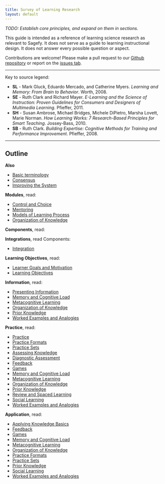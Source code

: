 ```yaml
---
title: Survey of Learning Research
layout: default
---
```


_TODO: Establish core principles, and expand on them in sections._

This guide is intended as a reference of learning science research as relevant to Sagefy. It does not serve as a guide to learning instructional design. It does not answer every possible question or aspect.

Contributions are welcome! Please make a pull request to our [Github repository](http://github.com/heiskr/sagefy) or report on the [issues tab](https://github.com/heiskr/sagefy/issues).

* * *

Key to source legend:

- **SL** - Mark Gluck, Eduardo Mercado, and Catherine Myers. _Learning and Memory: From Brain to Behavior_. Worth, 2008.
- **SE** - Ruth Clark and Richard Mayer. _E-Learning and the Science of Instruction: Proven Guidelines for Consumers and Designers of Multimedia Learning_. Pfieffer, 2011.
- **SH** - Susan Ambrose, Michael Bridges, Michele DiPietro, Marsha Lovett, Marie Norman. _How Learning Works: 7 Research-Based Principles for Smart Teaching_. Jossey-Bass, 2010.
- **SB** - Ruth Clark. _Building Expertise: Cognitive Methods for Training and Performance Improvement_. Pfieffer, 2008.

* * *

Outline
-------

**Also**

- [Basic terminology](/survey_learning_research/basic_terminology)
- [Consensus](/survey_learning_research/consensus)
- [Improving the System](/survey_learning_research/improving_the_system)

**Modules**, read:

- [Control and Choice](/survey_learning_research/control_and_choice)
- [Mentoring](/survey_learning_research/mentoring)
- [Models of Learning Process](/survey_learning_research/models_of_learning_process)
- [Organization of Knowledge](/survey_learning_research/organization_of_knowledge)

**Components**, read:

**Integrations**, read Components:

- [Integration](/survey_learning_research/integration)

**Learning Objectives**, read:

- [Learner Goals and Motivation](/survey_learning_research/learner_goals_and_motivation)
- [Learning Objectives](/survey_learning_research/learning_objectives)

**Information**, read:

- [Presenting Information](/survey_learning_research/presenting_information)
- [Memory and Cognitive Load](/survey_learning_research/memory_and_cognitive_load)
- [Metacognitive Learning](/survey_learning_research/metacognitive_learning)
- [Organization of Knowledge](/survey_learning_research/organization_of_knowledge)
- [Prior Knowledge](/survey_learning_research/prior_knowledge)
- [Worked Examples and Analogies](/survey_learning_research/worked_examples_and_analogies)

**Practice**, read:

- [Practice](/survey_learning_research/practice)
- [Practice Formats](/survey_learning_research/practice_formats)
- [Practice Sets](/survey_learning_research/practice_sets)
- [Assessing Knowledge](/survey_learning_research/assessing_knowledge)
- [Diagnostic Assessment](/survey_learning_research/diagnostic_assessment)
- [Feedback](/survey_learning_research/feedback)
- [Games](/survey_learning_research/games)
- [Memory and Cognitive Load](/survey_learning_research/memory_and_cognitive_load)
- [Metacognitive Learning](/survey_learning_research/metacognitive_learning)
- [Organization of Knowledge](/survey_learning_research/organization_of_knowledge)
- [Prior Knowledge](/survey_learning_research/prior_knowledge)
- [Review and Spaced Learning](/survey_learning_research/review_and_spaced_learning)
- [Social Learning](/survey_learning_research/social_learning)
- [Worked Examples and Analogies](/survey_learning_research/worked_examples_and_analogies)

**Application**, read:

- [Applying Knowledge Basics](/survey_learning_research/applying_knowledge_basics)
- [Feedback](/survey_learning_research/feedback)
- [Games](/survey_learning_research/games)
- [Memory and Cognitive Load](/survey_learning_research/memory_and_cognitive_load)
- [Metacognitive Learning](/survey_learning_research/metacognitive_learning)
- [Organization of Knowledge](/survey_learning_research/organization_of_knowledge)
- [Practice Formats](/survey_learning_research/practice_formats)
- [Practice Sets](/survey_learning_research/practice_sets)
- [Prior Knowledge](/survey_learning_research/prior_knowledge)
- [Social Learning](/survey_learning_research/social_learning)
- [Worked Examples and Analogies](/survey_learning_research/worked_examples_and_analogies)

